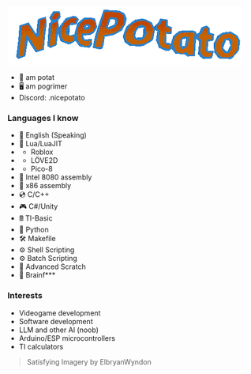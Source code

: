 ![Very nice rotating image of my username in a retro style created very well by nice person](https://raw.githubusercontent.com/NicePotato-MS/NicePotato-MS/main/nicepotato.gif)
- 🥔 am potat
- 🖥 am pogrimer
- Discord: .nicepotato
### Languages I know
- 🎤 English (Speaking)
- 💠 Lua/LuaJIT
- - Roblox
- - LÖVE2D
- - Pico-8
- 💾 Intel 8080 assembly
- 💾 x86 assembly
- 💿 C/C++
- 🎮 C#/Unity
- 🖩 TI-Basic
- 🐍 Python
- 🛠 Makefile
- ⚙️ Shell Scripting
- ⚙️ Batch Scripting
- 📒 Advanced Scratch
- 🤬 Brainf***
### Interests
- Videogame development
- Software development
- LLM and other AI (noob)
- Arduino/ESP microcontrollers
- TI calculators
> Satisfying Imagery by ElbryanWyndon
